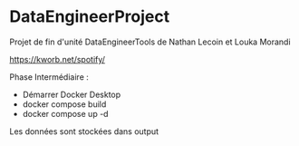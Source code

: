# DataEngineerProject
Projet de fin d'unité DataEngineerTools de Nathan Lecoin et Louka Morandi 

https://kworb.net/spotify/

Phase Intermédiaire : 

- Démarrer Docker Desktop 
- docker compose build
- docker compose up -d 

Les données sont stockées dans output 